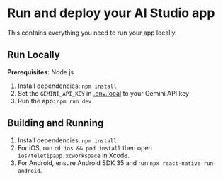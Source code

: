 # Run and deploy your AI Studio app

This contains everything you need to run your app locally.

## Run Locally

**Prerequisites:**  Node.js


1. Install dependencies:
   `npm install`
2. Set the `GEMINI_API_KEY` in [.env.local](.env.local) to your Gemini API key
3. Run the app:
   `npm run dev`

## Building and Running

1. Install dependencies: `npm install`
2. For iOS, run `cd ios && pod install` then open `ios/teletipapp.xcworkspace` in Xcode.
3. For Android, ensure Android SDK 35 and run `npx react-native run-android`.
